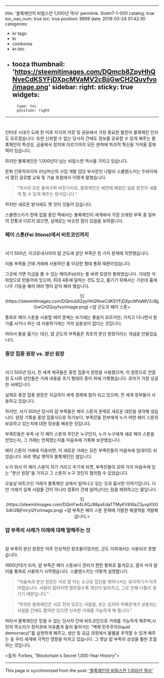 
---
title: '블록체인의 비밀스런 1,000년 역사'
permlink: 3iutm7-1-000
catalog: true
toc_nav_num: true
toc: true
position: 9999
date: 2018-03-24 01:42:30
categories:
- kr
tags:
- kr
- coinkorea
- kr-btc
- tooza
thumbnail: 'https://steemitimages.com/DQmcb8ZpyHhQNveCdKSYFjDXpcMVaMV2cBjjGwCH2Quyfvo/image.png'
sidebar:
    right:
        sticky: true
widgets:
    -
        type: toc
        position: right
---


#

인터넷 시대가 도래 한 이후 지식의 저장 및 공유에서 가장 중요한 발전이 블록체인 인지도 모르겠습니다.   또한 신뢰할 수 없는 당사자 간에도 정보를 공유할 수 있게 해주는 블록체인의 특성상, 금융에서 정치에 이르기까지 모든 분야에 파괴적 혁신을 가져올 잠재력이 있습니다.

하지만 블록체인은 1,000년이 넘는 비밀스런 역사를 가지고 있습니다.

문화 인류학자이자 러닝머신의 사업 개발 담당 부사장인 나탈리 스몰렌스키는 두바이에서 열린 글로벌 교육 및 기술 포럼에서 이렇게 말했습니다. 

>"역사의 모든 돌파구와 마찬가지로, 블록체인은 예전에 해왔던 일을 완전히 새롭게 할 수 있게 해주는 방식입니다."

하지만 새로운 방식에도 옛 것이 깃들어 있습니다.

스몰렌스키가 현재 집필 중인 책에서는 블록체인이 세계에서 가장 오래된 부족 중 일부의 전통과 다르지 않으면, 실제로는 비슷한 점이 있음을 보여줍니다. 

### 페이 스톤(Fei Stone)에서 비트코인까지
#
서기 500년, 미크로네시아의 얍 군도에 살던 부족은 한 가지 문제에 직면했습니다.

이들 부족들 간에 거래에 사용하던 좀 이상한 형태 통화 때문이었습니다.

그곳에 가면 지금을 볼 수 있는 페이(Fei)라는 돌 바퀴 모양의 통화였습니다.  거대한 석회암으로 만들어져 있으며, 최대 4톤에 달하는 것도 있고, 옮기기 위해서는 가운데 홈에 나무 기둥을 꿰어 여러 명이 같이 해야 했습니다.

<center>
![](https://steemitimages.com/DQmcb8ZpyHhQNveCdKSYFjDXpcMVaMV2cBjjGwCH2Quyfvo/image.png)
<얍 군도의 페이 스톤>
</center>

통화로 페이 스톤을 사용할 때의 문제는 보기에는 좋을지 모르지만, 가지고 다니면서 뭔가를 사거나 파는 데 사용하기에는 거의 실용성이 없다는 것입니다.

따라서 돌을 옮기는 대신, 얍 군도의 부족들은 최초의 분산 원장이라는 개념을 만들었습니다. 

### 중앙 집중 원장 vs. 분산 원장
#
서기 500년 당시, 전 세계 제국들은 중앙 집중식 원장을 사용했으며, 이 원장으로 연결된 도시와 상인들은 거래 내용을 초기 형태의 종이 위에 기록했습니다.  로마가 가장 성공한 사례입니다. 

실제로 중앙 집중 원장은 지금까지 세계 경제에 힘이 되고 있으며, 전 세계 정부들이 사용하고 있습니다. 

하지만, 서기 500년 당시의 얍 부족들은 페이 스톤의 문제로 새로운 대안을 생각해 냈습니다.  원장 기록을 중앙 집중식으로 하기보다, 부족민들 전부에게 누가 어떤 페이 스톤의 보유하고 있는지에 대한 정보를 배포한 것입니다. 

부족민들은 부족 내 각 페이 스톤의 주인은 누구인지, 누가 누구에게 새로 페이 스톤을 얻었는지, 그 거래는 언제였는지를 마음속에 기록해 보관했습니다.

페이 스톤이 거래에 이용되면, 이 새로운 거래는 모든 부족민들의 마음속에 업데이트 되었습니다.  바로 옛날 옛적의 블록체인인 셈입니다. 

누가 와서 이 페이 스톤이 자기 거라고 우기게 되면, 부족민들이 모여 각자 마음속에 있는 "분산 원장"을 가지고 그 스톤이 누구 것인지 협의할 수 있었습니다.

오늘날 비트코인 거래가 블록체인 상에서 일어나고 있는 것과 흡사한 이야기입니다.  다만 거래가 실제 사람들 간이 아니라 컴퓨터 간에 일어난다는 점을 제외하고는 말입니다. 

<center>
![](https://steemitimages.com/DQmYw4L6QJ98pxEdaTTMyKV8WaZ3yvpXXGS4h2BjFmryQYv/image.png)
<얍 부족은 페이 스톤 문제에 기발한 해결책을 개발해 냅니다.>
</center>

### 얍 부족의 사례가 미래에 대해 말해주는 것
#
얍 부족의 분산 원장은 아주 인상적인 창조물이었지만, 군도 이외에서는 사용되지 못했습니다. 

1900년대가 되자, 얍 부족은 페이 스톤보다 관리가 편한 통화로 옮겨갔고, 결국 미국 달러를 통화로 사용하기 시작했습니다.  스몰렌스키는 이렇게 설명합니다.

>"마음속의 분산 원장은 서로 잘 아는 소규모 집단을 벗어나서는 유지하기가 아주 어렵습니다.  사람이 많아지면 많아질수록 계산이 달라지고, 그로 인해 다툼이 생기기 때문입니다."

>"하지만 블록체인은 서로 전혀 모르는 사람들, 또는 심지어 이해관계가 상충되는 사람들 간에도 합의만 있으면 신속한 거래를 가능하게 해 줍니다."

따라서 블록체인은 믿을 수 없는 당사자 간에 비트코인으로 거래를 가능하게 해주며,시민의 목소리가 정치권에 자유롭게 흘러 들어가는 "액체 민주주의(liquid democracy)"를 실현하게 해주고, 생산 및 공급 과정에서 물품을 추적할 수 있게 해주는 등 우리 세계에 극적인 영향을 미치고 있습니다.  그 옛날 얍 부족의 상상을 훨씬 초월하는 것입니다. 

<출처: Forbes, "Blockchain's Secret 1,000 Year History">

- - -

This page is synchronized from the post: ['블록체인의 비밀스런 1,000년 역사'](https://steemit.com/@pius.pius/3iutm7-1-000)
